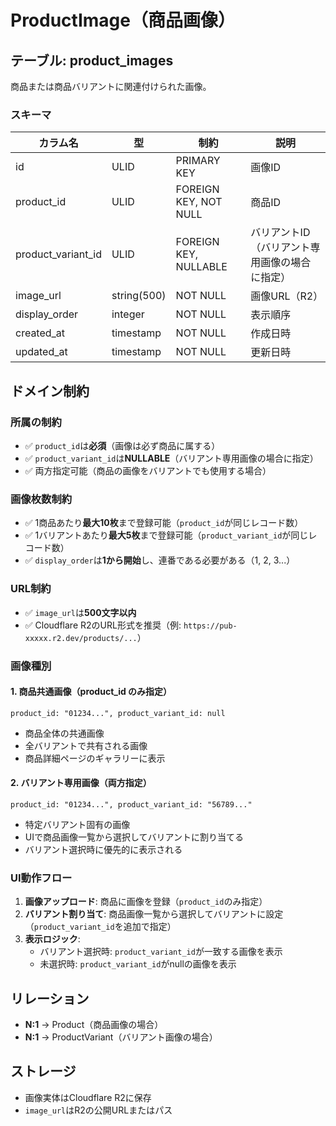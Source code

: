 # ProductImage（商品画像）

## テーブル: product_images

商品または商品バリアントに関連付けられた画像。

### スキーマ

| カラム名 | 型 | 制約 | 説明 |
|---------|-----|------|------|
| id | ULID | PRIMARY KEY | 画像ID |
| product_id | ULID | FOREIGN KEY, NOT NULL | 商品ID |
| product_variant_id | ULID | FOREIGN KEY, NULLABLE | バリアントID（バリアント専用画像の場合に指定） |
| image_url | string(500) | NOT NULL | 画像URL（R2） |
| display_order | integer | NOT NULL | 表示順序 |
| created_at | timestamp | NOT NULL | 作成日時 |
| updated_at | timestamp | NOT NULL | 更新日時 |

## ドメイン制約

### 所属の制約

- ✅ `product_id`は**必須**（画像は必ず商品に属する）
- ✅ `product_variant_id`は**NULLABLE**（バリアント専用画像の場合に指定）
- ✅ 両方指定可能（商品の画像をバリアントでも使用する場合）

### 画像枚数制約

- ✅ 1商品あたり**最大10枚**まで登録可能（`product_id`が同じレコード数）
- ✅ 1バリアントあたり**最大5枚**まで登録可能（`product_variant_id`が同じレコード数）
- ✅ `display_order`は**1から開始**し、連番である必要がある（1, 2, 3...）

### URL制約

- ✅ `image_url`は**500文字以内**
- ✅ Cloudflare R2のURL形式を推奨（例: `https://pub-xxxxx.r2.dev/products/...`）

### 画像種別

#### 1. 商品共通画像（product_id のみ指定）

```text
product_id: "01234...", product_variant_id: null
```

- 商品全体の共通画像
- 全バリアントで共有される画像
- 商品詳細ページのギャラリーに表示

#### 2. バリアント専用画像（両方指定）

```text
product_id: "01234...", product_variant_id: "56789..."
```

- 特定バリアント固有の画像
- UIで商品画像一覧から選択してバリアントに割り当てる
- バリアント選択時に優先的に表示される

### UI動作フロー

1. **画像アップロード**: 商品に画像を登録（`product_id`のみ指定）
2. **バリアント割り当て**: 商品画像一覧から選択してバリアントに設定（`product_variant_id`を追加で指定）
3. **表示ロジック**:
   - バリアント選択時: `product_variant_id`が一致する画像を表示
   - 未選択時: `product_variant_id`がnullの画像を表示

## リレーション

- **N:1** → Product（商品画像の場合）
- **N:1** → ProductVariant（バリアント画像の場合）

## ストレージ

- 画像実体はCloudflare R2に保存
- `image_url`はR2の公開URLまたはパス
